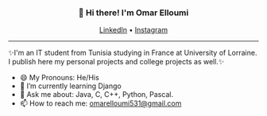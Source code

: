 
<h3 align="center">👋 Hi there! I'm Omar Elloumi</h3>
<p align="center">
  <a href="https://www.linkedin.com/in/omar-elloumi-a792271b4/">LinkedIn</a> •
  <a href="https://www.instagram.com/omar_elloumi_/">Instagram</a>
</p>

---
✨I'm an IT student from Tunisia studying in France at University of Lorraine. 
I publish here my personal projects and college projects as well.✨

- 😄 My Pronouns: He/His   
- 🌱 I’m currently learning Django
- 💬 Ask me about: Java, C, C++, Python, Pascal.
- 📫 How to reach me: [omarelloumi531@gmail.com](mailto:omarelloumi531@gmail.com)
